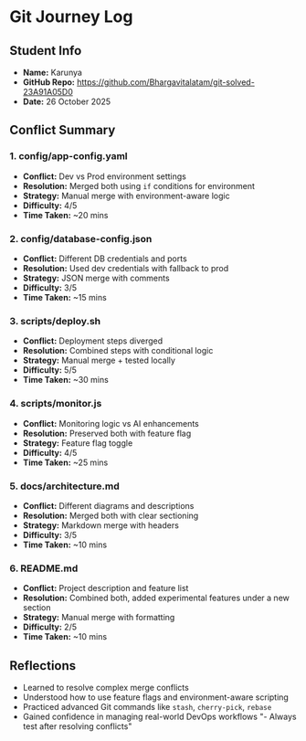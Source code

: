 # Git Journey Log

## Student Info
- **Name:** Karunya
- **GitHub Repo:** https://github.com/Bhargavitalatam/git-solved-23A91A05D0
- **Date:** 26 October 2025

## Conflict Summary

### 1. config/app-config.yaml
- **Conflict:** Dev vs Prod environment settings
- **Resolution:** Merged both using `if` conditions for environment
- **Strategy:** Manual merge with environment-aware logic
- **Difficulty:** 4/5
- **Time Taken:** ~20 mins

### 2. config/database-config.json
- **Conflict:** Different DB credentials and ports
- **Resolution:** Used dev credentials with fallback to prod
- **Strategy:** JSON merge with comments
- **Difficulty:** 3/5
- **Time Taken:** ~15 mins

### 3. scripts/deploy.sh
- **Conflict:** Deployment steps diverged
- **Resolution:** Combined steps with conditional logic
- **Strategy:** Manual merge + tested locally
- **Difficulty:** 5/5
- **Time Taken:** ~30 mins

### 4. scripts/monitor.js
- **Conflict:** Monitoring logic vs AI enhancements
- **Resolution:** Preserved both with feature flag
- **Strategy:** Feature flag toggle
- **Difficulty:** 4/5
- **Time Taken:** ~25 mins

### 5. docs/architecture.md
- **Conflict:** Different diagrams and descriptions
- **Resolution:** Merged both with clear sectioning
- **Strategy:** Markdown merge with headers
- **Difficulty:** 3/5
- **Time Taken:** ~10 mins

### 6. README.md
- **Conflict:** Project description and feature list
- **Resolution:** Combined both, added experimental features under a new section
- **Strategy:** Manual merge with formatting
- **Difficulty:** 2/5
- **Time Taken:** ~10 mins

## Reflections
- Learned to resolve complex merge conflicts
- Understood how to use feature flags and environment-aware scripting
- Practiced advanced Git commands like `stash`, `cherry-pick`, `rebase`
- Gained confidence in managing real-world DevOps workflows
"- Always test after resolving conflicts" 
